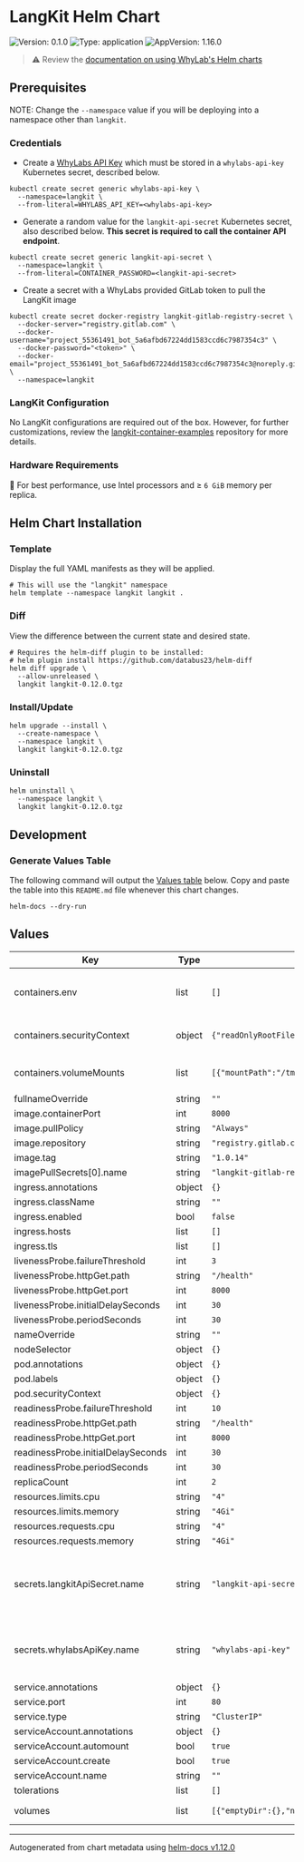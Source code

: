 # LangKit Helm Chart

![Version: 0.1.0](https://img.shields.io/badge/Version-0.1.0-informational?style=flat-square)
![Type: application](https://img.shields.io/badge/Type-application-informational?style=flat-square)
![AppVersion: 1.16.0](https://img.shields.io/badge/AppVersion-1.16.0-informational?style=flat-square)

> :warning: Review the [documentation on using WhyLab's Helm charts](../../README.md#how-to-use-whylabs-helm-repository)

## Prerequisites

NOTE: Change the `--namespace` value if you will be deploying into a namespace other
than `langkit`.

### Credentials
* Create a [WhyLabs API Key](https://docs.whylabs.ai/docs/whylabs-capabilities/#access-token-management)
which must be stored in a `whylabs-api-key` Kubernetes secret, described below.

```shell
kubectl create secret generic whylabs-api-key \
  --namespace=langkit \
  --from-literal=WHYLABS_API_KEY=<whylabs-api-key>
```

* Generate a random value for the `langkit-api-secret` Kubernetes secret, also
described below. **This secret is required to call the container API endpoint**.

```
kubectl create secret generic langkit-api-secret \
  --namespace=langkit \
  --from-literal=CONTAINER_PASSWORD=<langkit-api-secret>
```

* Create a secret with a WhyLabs provided GitLab token to pull the LangKit image

```
kubectl create secret docker-registry langkit-gitlab-registry-secret \
  --docker-server="registry.gitlab.com" \
  --docker-username="project_55361491_bot_5a6afbd67224dd1583ccd6c7987354c3" \
  --docker-password="<token>" \
  --docker-email="project_55361491_bot_5a6afbd67224dd1583ccd6c7987354c3@noreply.gitlab.com" \
  --namespace=langkit
```

### LangKit Configuration

No LangKit configurations are required out of the box. However, for further customizations, 
review the [langkit-container-examples](https://github.com/whylabs/langkit-container-examples)
repository for more details.

### Hardware Requirements

:rocket: For best performance, use Intel processors and ≥ `6 GiB` memory per replica.

## Helm Chart Installation

### Template
Display the full YAML manifests as they will be applied.

```shell
# This will use the "langkit" namespace
helm template --namespace langkit langkit .
```

### Diff
View the difference between the current state and desired state.

```shell
# Requires the helm-diff plugin to be installed:
# helm plugin install https://github.com/databus23/helm-diff
helm diff upgrade \
  --allow-unreleased \
  langkit langkit-0.12.0.tgz
```

### Install/Update
```shell
helm upgrade --install \
  --create-namespace \
  --namespace langkit \
  langkit langkit-0.12.0.tgz
```

### Uninstall
```shell
helm uninstall \
  --namespace langkit \
  langkit langkit-0.12.0.tgz
```

## Development

### Generate Values Table

The following command will output the [Values table](#values) below. Copy and
paste the table into this `README.md` file whenever this chart changes.

```shell
helm-docs --dry-run
```

## Values

| Key | Type | Default | Description |
|-----|------|---------|-------------|
| containers.env | list | `[]` | Environment variables for the containers |
| containers.securityContext | object | `{"readOnlyRootFilesystem":true,"runAsUser":1000}` | Container security context |
| containers.volumeMounts | list | `[{"mountPath":"/tmp","name":"temp-dir"}]` | Volume mounts for containers |
| fullnameOverride | string | `""` |  |
| image.containerPort | int | `8000` |  |
| image.pullPolicy | string | `"Always"` |  |
| image.repository | string | `"registry.gitlab.com/whylabs/langkit-container"` |  |
| image.tag | string | `"1.0.14"` |  |
| imagePullSecrets[0].name | string | `"langkit-gitlab-registry-secret"` |  |
| ingress.annotations | object | `{}` |  |
| ingress.className | string | `""` |  |
| ingress.enabled | bool | `false` |  |
| ingress.hosts | list | `[]` |  |
| ingress.tls | list | `[]` |  |
| livenessProbe.failureThreshold | int | `3` |  |
| livenessProbe.httpGet.path | string | `"/health"` |  |
| livenessProbe.httpGet.port | int | `8000` |  |
| livenessProbe.initialDelaySeconds | int | `30` |  |
| livenessProbe.periodSeconds | int | `30` |  |
| nameOverride | string | `""` |  |
| nodeSelector | object | `{}` |  |
| pod.annotations | object | `{}` |  |
| pod.labels | object | `{}` |  |
| pod.securityContext | object | `{}` |  |
| readinessProbe.failureThreshold | int | `10` |  |
| readinessProbe.httpGet.path | string | `"/health"` |  |
| readinessProbe.httpGet.port | int | `8000` |  |
| readinessProbe.initialDelaySeconds | int | `30` |  |
| readinessProbe.periodSeconds | int | `30` |  |
| replicaCount | int | `2` |  |
| resources.limits.cpu | string | `"4"` |  |
| resources.limits.memory | string | `"4Gi"` |  |
| resources.requests.cpu | string | `"4"` |  |
| resources.requests.memory | string | `"4Gi"` |  |
| secrets.langkitApiSecret.name | string | `"langkit-api-secret"` | Name of the secret that stores the WhyLabs LangKit API Secret |
| secrets.whylabsApiKey.name | string | `"whylabs-api-key"` | Name of the secret that stores the WhyLabs API Key |
| service.annotations | object | `{}` |  |
| service.port | int | `80` |  |
| service.type | string | `"ClusterIP"` |  |
| serviceAccount.annotations | object | `{}` |  |
| serviceAccount.automount | bool | `true` |  |
| serviceAccount.create | bool | `true` |  |
| serviceAccount.name | string | `""` |  |
| tolerations | list | `[]` |  |
| volumes | list | `[{"emptyDir":{},"name":"temp-dir"}]` | Volumes to create |

----------------------------------------------
Autogenerated from chart metadata using [helm-docs v1.12.0](https://github.com/norwoodj/helm-docs/releases/v1.12.0)
